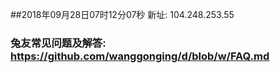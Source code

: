 ##2018年09月28日07时12分07秒 新址: 104.248.253.55
### 兔友常见问题及解答: https://github.com/wanggonging/d/blob/w/FAQ.md
